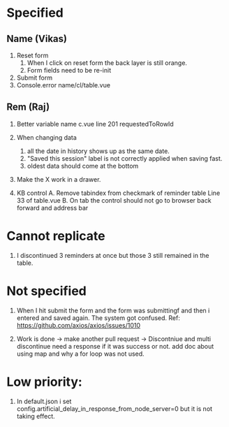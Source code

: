 # Specified

## Name (Vikas)

1. Reset form
   1. When I click on reset form the back layer is still orange.
   2. Form fields need to be re-init
2. Submit form
3. Console.error name/cl/table.vue

## Rem (Raj)

1. Better variable name c.vue line 201 requestedToRowId

2. When changing data

   1. all the date in history shows up as the same date.
   2. "Saved this session" label is not correctly applied when saving fast.
   3. oldest data should come at the bottom

3. Make the X work in a drawer.

4. KB control
   A. Remove tabindex from checkmark of reminder table Line 33 of table.vue
   B. On tab the control should not go to browser back forward and address bar

# Cannot replicate

1. I discontinued 3 reminders at once but those 3 still remained in the table.

# Not specified

1. When I hit submit the form and the form was submittingf and then i entered and saved again. The system got confused.
   Ref: https://github.com/axios/axios/issues/1010

2. Work is done -> make another pull request -> Discontniue and multi discontinue need a response if it was success or not.
   add doc about using map and why a for loop was not used.

# Low priority:

1. In default.json i set config.artificial_delay_in_response_from_node_server=0 but it is not taking effect.
